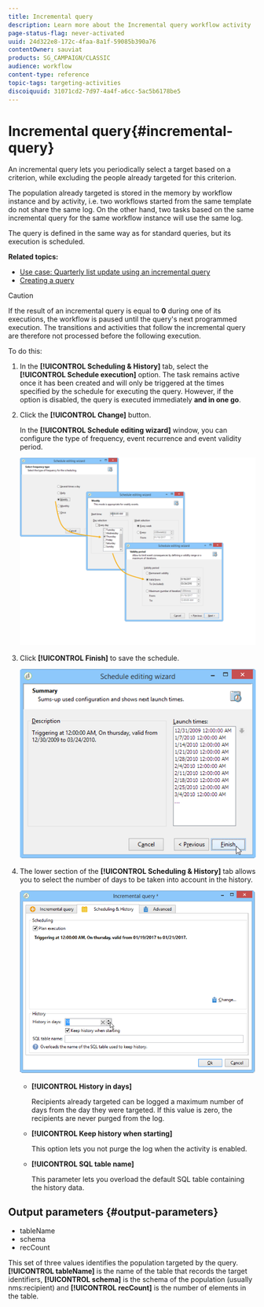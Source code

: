 ```yaml
---
title: Incremental query
description: Learn more about the Incremental query workflow activity
page-status-flag: never-activated
uuid: 24d322e8-172c-4faa-8a1f-59085b390a76
contentOwner: sauviat
products: SG_CAMPAIGN/CLASSIC
audience: workflow
content-type: reference
topic-tags: targeting-activities
discoiquuid: 31071cd2-7d97-4a4f-a6cc-5ac5b6178be5
---
```


# Incremental query{#incremental-query}

An incremental query lets you periodically select a target based on a criterion, while excluding the people already targeted for this criterion.

The population already targeted is stored in the memory by workflow instance and by activity, i.e. two workflows started from the same template do not share the same log. On the other hand, two tasks based on the same incremental query for the same workflow instance will use the same log.

The query is defined in the same way as for standard queries, but its execution is scheduled.

**Related topics:**

* [Use case: Quarterly list update using an incremental query](../../workflow/using/quarterly-list-update.md)
* [Creating a query](../../workflow/using/query.md#creating-a-query)

>[!CAUTION]
>
>If the result of an incremental query is equal to **0** during one of its executions, the workflow is paused until the query's next programmed execution. The transitions and activities that follow the incremental query are therefore not processed before the following execution.

To do this:

1. In the **[!UICONTROL Scheduling & History]** tab, select the **[!UICONTROL Schedule execution]** option. The task remains active once it has been created and will only be triggered at the times specified by the schedule for executing the query. However, if the option is disabled, the query is executed immediately **and in one go**.
1. Click the **[!UICONTROL Change]** button.

   In the **[!UICONTROL Schedule editing wizard]** window, you can configure the type of frequency, event recurrence and event validity period.

   ![](assets/s_user_segmentation_wizard_11.png)

1. Click **[!UICONTROL Finish]** to save the schedule.

   ![](assets/s_user_segmentation_wizard_valid.png)

1. The lower section of the **[!UICONTROL Scheduling & History]** tab allows you to select the number of days to be taken into account in the history.

   ![](assets/edit_request_inc.png)

    * **[!UICONTROL History in days]**

      Recipients already targeted can be logged a maximum number of days from the day they were targeted. If this value is zero, the recipients are never purged from the log.
    
    * **[!UICONTROL Keep history when starting]**

      This option lets you not purge the log when the activity is enabled.
    
    * **[!UICONTROL SQL table name]**

      This parameter lets you overload the default SQL table containing the history data.

## Output parameters {#output-parameters}

* tableName
* schema
* recCount

This set of three values identifies the population targeted by the query. **[!UICONTROL tableName]** is the name of the table that records the target identifiers, **[!UICONTROL schema]** is the schema of the population (usually nms:recipient) and **[!UICONTROL recCount]** is the number of elements in the table.
